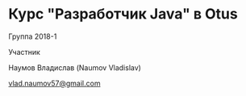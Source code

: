 # Курс "Разработчик Java" в Otus
Группа 2018-1

Участник

Наумов Владислав (Naumov Vladislav)

vlad.naumov57@gmail.com
